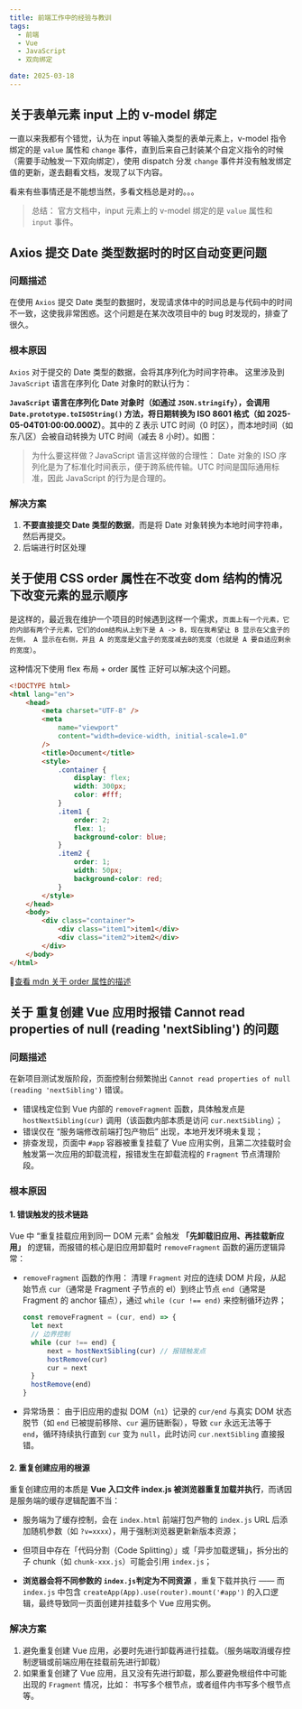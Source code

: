 ```yaml
---
title: 前端工作中的经验与教训
tags:
  - 前端
  - Vue
  - JavaScript
  - 双向绑定

date: 2025-03-18
---
```


## 关于表单元素 input 上的 v-model 绑定

一直以来我都有个错觉，认为在 input 等输入类型的表单元素上，v-model 指令绑定的是 `value` 属性和 `change` 事件，直到后来自己封装某个自定义指令的时候（需要手动触发一下双向绑定），使用 dispatch 分发 `change` 事件并没有触发绑定值的更新，遂去翻看文档，发现了以下内容。

<ImageBuilder :source="['错觉_v-model.jpg']" size="large" />

看来有些事情还是不能想当然，多看文档总是对的。。。

> 总结： 官方文档中，input 元素上的 v-model 绑定的是 `value` 属性和 `input` 事件。

## Axios 提交 Date 类型数据时的时区自动变更问题

### 问题描述

在使用 `Axios` 提交 Date 类型的数据时，发现请求体中的时间总是与代码中的时间不一致，这使我非常困惑。这个问题是在某次改项目中的 bug 时发现的，排查了很久。

### 根本原因

`Axios` 对于提交的 Date 类型的数据，会将其序列化为时间字符串。
这里涉及到 `JavaScript` 语言在序列化 Date 对象时的默认行为：

**`JavaScript` 语言在序列化 Date 对象时（如通过 `JSON.stringify`），会调用 `Date.prototype.toISOString()` 方法，将日期转换为 ISO 8601 格式（如 2025-05-04T01:00:00.000Z）**。其中的 Z 表示 UTC 时间（0 时区），而本地时间（如东八区）会被自动转换为 UTC 时间（减去 8 小时）。如图：

<ImageBuilder :source="['Snipaste_Date序列化的问题.png']" size="large" />

> 为什么要这样做？JavaScript 语言这样做的合理性： Date 对象的 ISO 序列化是为了标准化时间表示，便于跨系统传输。UTC 时间是国际通用标准，因此 JavaScript 的行为是合理的。

### 解决方案

1. **不要直接提交 Date 类型的数据**，而是将 Date 对象转换为本地时间字符串，然后再提交。
2. 后端进行时区处理

## 关于使用 CSS order 属性在不改变 dom 结构的情况下改变元素的显示顺序

是这样的，最近我在维护一个项目的时候遇到这样一个需求，`页面上有一个元素，它的内部有两个子元素，它们的dom结构从上到下是 A -> B，现在我希望让 B 显示在父盒子的左侧， A 显示在右侧，并且 A 的宽度是父盒子的宽度减去B的宽度（也就是 A 要自适应剩余的宽度）`。

这种情况下使用 flex 布局 + order 属性 正好可以解决这个问题。

```html
<!DOCTYPE html>
<html lang="en">
	<head>
		<meta charset="UTF-8" />
		<meta
			name="viewport"
			content="width=device-width, initial-scale=1.0"
		/>
		<title>Document</title>
		<style>
			.container {
				display: flex;
				width: 300px;
				color: #fff;
			}
			.item1 {
				order: 2;
				flex: 1;
				background-color: blue;
			}
			.item2 {
				order: 1;
				width: 50px;
				background-color: red;
			}
		</style>
	</head>
	<body>
		<div class="container">
			<div class="item1">item1</div>
			<div class="item2">item2</div>
		</div>
	</body>
</html>
```

<ImageBuilder :source="['order属性.png']" size="large"/>

🔗[查看 mdn 关于 order 属性的描述](https://developer.mozilla.org/zh-CN/docs/Web/CSS/order)

## 关于 重复创建 Vue 应用时报错 Cannot read properties of null (reading 'nextSibling') 的问题

### 问题描述

在新项目测试发版阶段，页面控制台频繁抛出 `Cannot read properties of null (reading 'nextSibling')` 错误。

- 错误栈定位到 Vue 内部的 `removeFragment` 函数，具体触发点是 `hostNextSibling(cur)` 调用（该函数内部本质是访问 `cur.nextSibling`）；
- 错误仅在 “服务端修改前端打包产物后” 出现，本地开发环境未复现；
- 排查发现，页面中 `#app` 容器被重复挂载了 Vue 应用实例，且第二次挂载时会触发第一次应用的卸载流程，报错发生在卸载流程的 `Fragment` 节点清理阶段。

### 根本原因

#### 1. 错误触发的技术链路

Vue 中 “重复挂载应用到同一 DOM 元素” 会触发 **「先卸载旧应用、再挂载新应用」** 的逻辑，而报错的核心是旧应用卸载时 `removeFragment` 函数的遍历逻辑异常：

- `removeFragment` 函数的作用： 清理 `Fragment` 对应的连续 DOM 片段，从起始节点 `cur`（通常是 Fragment 子节点的 el）到终止节点 `end`（通常是 Fragment 的 anchor 锚点），通过 `while (cur !== end)` 来控制循环边界；
  ```javascript
  const removeFragment = (cur, end) => {
  	let next
  	// 边界控制
  	while (cur !== end) {
  		next = hostNextSibling(cur) // 报错触发点
  		hostRemove(cur)
  		cur = next
  	}
  	hostRemove(end)
  }
  ```
- 异常场景： 由于旧应用的虚拟 DOM（`n1`）记录的 `cur/end` 与真实 DOM 状态脱节（如 `end` 已被提前移除、`cur` 遍历链断裂），导致 `cur` 永远无法等于 `end`，循环持续执行直到 `cur` 变为 `null`，此时访问 `cur.nextSibling` 直接报错。

#### 2. 重复创建应用的根源

重复创建应用的本质是 **Vue 入口文件 index.js 被浏览器重复加载并执行**，而诱因是服务端的缓存逻辑配置不当：

- 服务端为了缓存控制，会在 `index.html` 前端打包产物的 `index.js` URL 后添加随机参数（如 `?v=xxxx`），用于强制浏览器更新新版本资源；
- 但项目中存在「代码分割（Code Splitting）」或「异步加载逻辑」，拆分出的子 chunk（如 `chunk-xxx.js`）可能会引用 `index.js`；
- **浏览器会将不同参数的 `index.js`判定为不同资源** ，重复下载并执行 —— 而 `index.js` 中包含 `createApp(App).use(router).mount('#app')` 的入口逻辑，最终导致同一页面创建并挂载多个 Vue 应用实例。

  <ImageBuilder :source="['缓存逻辑导致主文件重复加载.png']" size="large"/>

### 解决方案

1. 避免重复创建 Vue 应用，必要时先进行卸载再进行挂载。（服务端取消缓存控制逻辑或前端应用在挂载前先进行卸载）
2. 如果重复创建了 Vue 应用，且又没有先进行卸载，那么要避免根组件中可能出现的 `Fragment` 情况，比如： 书写多个根节点，或者组件内书写多个根节点等。
